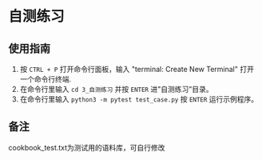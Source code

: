# 自测练习

## 使用指南

1. 按 `CTRL + P` 打开命令行面板，输入 "terminal: Create New Terminal" 打开一个命令行终端.
2. 在命令行里输入 `cd 3_自测练习` 并按 `ENTER` 进"自测练习"目录。
3. 在命令行里输入 `python3 -m pytest test_case.py` 按 `ENTER` 运行示例程序。

## 备注
cookbook_test.txt为测试用的语料库，可自行修改
